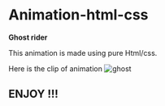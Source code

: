 # Animation-html-css
**Ghost rider**

This animation is made using pure Html/css.<br>

Here is the clip of animation
![ghost](https://github.com/priyans619/animation.html-css/assets/46921513/9f9f095d-8826-4a64-907f-726044ce6374)


##                                                            ENJOY !!!
